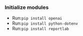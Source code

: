
### Initialize modules
- Run:`pip install openai`
- Run:`pip install python-dotenv`
- Run:`pip install reportlab`